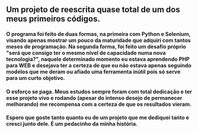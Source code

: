 ## Um projeto de reescrita quase total de um dos meus primeiros códigos.

#### O programa foi feito de duas formas, na primeira com Python e Selenium, visando apenas mostrar um pouco da maturidade que adquiri com tantos meses de programação. Na segunda forma, foi feito um desafio próprio "será que consigo ter o mesmo nível de capacidade numa nova tecnologia?", naquele determinado momento eu estava aprendendo PHP para WEB e desejava ter a certeza de que eu não estava apenas seguindo modelos que me deram ou afiado uma ferramenta inútil pois só serve para um curto objetivo.

#### O esforço se paga. Meus estudos sempre foram com total dedicação e ter esse projeto vivo e rodando (apesar do intenso desejo de permanecer melhorando) me recompensa com a certeza de que os resultados vieram.

#### Espero que goste tanto quanto eu de um projeto que me dediquei tanto e cresci junto dele. É um pedacinho da minha história.



